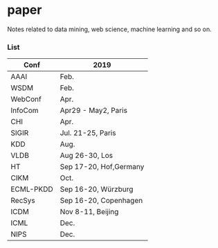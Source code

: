 # paper
Notes related to data mining, web science, machine learning and so on.

### List

|Conf|2019|
|---|---|
|AAAI|Feb.|
|WSDM|Feb.|
|WebConf|Apr.|
|InfoCom|Apr29 - May2, Paris|
|CHI|Apr.|
|SIGIR|Jul. 21-25, Paris|
|KDD|Aug.|
|VLDB|Aug 26-30, Los|
|HT|Sep 17-20, Hof,Germany|
|CIKM|Oct.|
|ECML-PKDD|Sep 16-20, Würzburg|
|RecSys|Sep 16-20, Copenhagen|
|ICDM|Nov 8-11, Beijing|
|ICML|Dec.|
|NIPS|Dec.|
